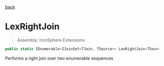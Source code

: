 ﻿

[back](/IronSphere.Extensions/types/LinqExtensions)

# LexRightJoin

> Assembly: IronSphere.Extensions

```csharp
public static IEnumerable<IJoinSet<TJoin, TSource>> LexRightJoin<TSource, TJoin, TKey>(this IEnumerable<TSource> source, IEnumerable<TJoin> inner, Func<TSource, TKey> outerKeySelector, Func<TJoin, TKey> innerKeySelector);
```

Performs a right join over two enumerable sequences

 